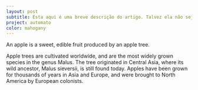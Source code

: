 ```yaml
---
layout: post
subtitle: Esta aqui é uma breve descrição do artigo. Talvez ela não seja tão breve assim se voce parar para pensar.
project: automato
color: mahogany 
---
```

An apple is a sweet, edible fruit produced by an apple tree.

Apple trees are cultivated worldwide, and are the most widely grown species in
the genus Malus. <!--more-->The tree originated in Central Asia, where its wild ancestor,
Malus sieversii, is still found today. Apples have been grown for thousands of
years in Asia and Europe, and were brought to North America by European
colonists.
